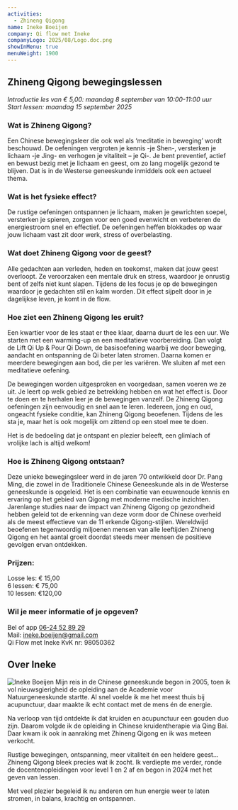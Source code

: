 ```yaml
---
activities:
  - Zhineng Qigong
name: Ineke Boeijen
company: Qi flow met Ineke
companyLogo: 2025/08/Logo.doc.png
showInMenu: true
menuWeight: 1900
---
```


## <a id="zhineng-qigong" class="anchor"></a>Zhineng Qigong bewegingslessen 

*Introductie les van € 5,00: maandag 8 september van 10:00-11:00 uur*\
*Start lessen: maandag 15 september 2025*

### Wat is Zhineng Qigong?

Een Chinese bewegingsleer die ook wel als ‘meditatie in beweging’ wordt beschouwd.
De oefeningen vergroten je kennis -je Shen-, versterken je lichaam -je Jing- en verhogen je vitaliteit – je Qi-.
Je bent preventief, actief en bewust bezig met je lichaam en geest, om zo lang mogelijk gezond te blijven.
Dat is in de Westerse geneeskunde inmiddels ook een actueel thema.

### Wat is het fysieke effect?

De rustige oefeningen ontspannen je lichaam, maken je gewrichten soepel, versterken je spieren, zorgen voor een goed evenwicht en verbeteren de energiestroom snel en effectief.
De oefeningen heffen blokkades op waar jouw lichaam vast zit door werk, stress of overbelasting.

### Wat doet Zhineng Qigong voor de geest?

Alle gedachten aan verleden, heden en toekomst, maken dat jouw geest overloopt.
Ze veroorzaken een mentale druk en stress, waardoor je onrustig bent of zelfs niet kunt slapen.
Tijdens de les focus je op de bewegingen waardoor je gedachten stil en kalm worden.
Dit effect sijpelt door in je dagelijkse leven, je komt in de flow.

### Hoe ziet een Zhineng Qigong les eruit?

Een kwartier voor de les staat er thee klaar, daarna duurt de les een uur.
We starten met een warming-up en een meditatieve voorbereiding.
Dan volgt de Lift Qi Up & Pour Qi Down, de basisoefening waarbij we door beweging, aandacht en ontspanning de Qi beter laten stromen.
Daarna komen er meerdere bewegingen aan bod, die per les variëren.
We sluiten af met een meditatieve oefening.

De bewegingen worden uitgesproken en voorgedaan, samen voeren we ze uit.
Je leert op welk gebied ze betrekking hebben en wat het effect is.
Door te doen en te herhalen leer je de bewegingen vanzelf.
De Zhineng Qigong oefeningen zijn eenvoudig en snel aan te leren.
Iedereen, jong en oud, ongeacht fysieke conditie, kan Zhineng Qigong beoefenen.
Tijdens de les sta je, maar het is ook mogelijk om zittend op een stoel mee te doen.

Het is de bedoeling dat je ontspant en plezier beleeft, een glimlach of vrolijke lach is altijd welkom!

### Hoe is Zhineng Qigong ontstaan? 

Deze unieke bewegingsleer werd in de jaren ’70 ontwikkeld door Dr. Pang Ming,
die zowel in de Traditionele Chinese Geneeskunde als in de Westerse geneeskunde is opgeleid.
Het is een combinatie van eeuwenoude kennis en ervaring op het gebied van Qigong met moderne medische inzichten.
Jarenlange studies naar de impact van Zhineng Qigong op gezondheid hebben geleid tot de erkenning van deze vorm door de Chinese overheid als de meest effectieve van de 11 erkende Qigong-stijlen.
Wereldwijd beoefenen tegenwoordig miljoenen mensen van alle leeftijden Zhineng Qigong en het aantal groeit doordat steeds meer mensen de positieve gevolgen ervan ontdekken.

### Prijzen: 

Losse les: € 15,00\
6 lessen: € 75,00\
10 lessen: €120,00

### Wil je meer informatie of je opgeven?

Bel of app  [06-24 52 89 29](tel:+31624528929)\
Mail: [ineke.boeijen@gmail.com](mailto:ineke.boeijen@gmail.com)\
Qi Flow met Ineke KvK nr: 98050362

## Over Ineke

![Ineke Boeijen](https://res.cloudinary.com/piith/image/upload/v1755698475/2025/08/DSCN1982_1.jpg#dimensions=medium-portrait&align=right)
Mijn reis in de Chinese geneeskunde begon in 2005, toen ik vol nieuwsgierigheid de opleiding aan de Academie voor Natuurgeneeskunde startte.
Al snel voelde ik me het meest thuis bij acupunctuur, daar maakte ik echt contact met de mens én de energie.

Na verloop van tijd ontdekte ik dat kruiden en acupunctuur een gouden duo zijn.
Daarom volgde ik de opleiding in Chinese kruidentherapie via Qing Bai.
Daar kwam ik ook in aanraking met Zhineng Qigong en ik was meteen verkocht.

Rustige bewegingen, ontspanning, meer vitaliteit én een heldere geest...
Zhineng Qigong bleek precies wat ik zocht.
Ik verdiepte me verder, ronde de docentenopleidingen voor level 1 en 2 af en begon in 2024 met het geven van lessen.

Met veel plezier begeleid ik nu anderen om hun energie weer te laten stromen, in balans, krachtig en ontspannen.
